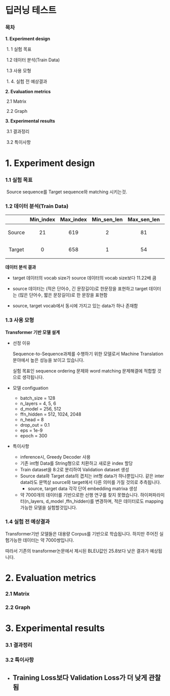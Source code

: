 # 딥러닝 테스트

### 목차

**1. Experiment design**

​		1. 1 실험 목표

​		1.2 데이터 분석(Train Data)

​		1.3 사용 모형

​		1. 4. 실험 전 예상결과

**2. Evaluation metrics**

​		2.1 Matrix

​		2.2 Graph

**3. Experimental results**

​		3.1 결과정리

​		3.2 특이사항





# 1. Experiment design

### 1.1 실험 목표

​	Source sequence를 Target sequence와 matching 시키는것.







### 1.2 데이터 분석(Train Data)

|        | Min_index | Max_index | Min_sen_len | Max_sen_len | Mean_sen_len | Vocab_size |       Duplicate_row       | Corpus_sen_count |
| :----: | :-------: | :-------: | :---------: | :---------: | :----------: | :--------: | :-----------------------: | :--------------: |
| Source |    21     |    619    |      2      |     81      |  18.985399   |     53     | 1192(전체의 문장의 16.4%) |       7260       |
| Target |     0     |    658    |      1      |     54      |  10.051928   |    595     | 1187(전체의 문장의 16.3%) |       7260       |



**데이터 분석 결과**

- target 데이터의 vocab size가 source 데이터의 vocab size보다 11.22배 큼

- source 데이터는 (적은 단어수, 긴 문장길이)로 한문장을 표현하고 target 데이터는 (많은 단어수, 짧은 문장길이)로 한 문장을 표현함

- source, target vocab에서 동시에 가지고 있는 data가 하나 존재함







### 1.3 사용 모형

**Transformer 기반 모델 설계**

- 선정 이유

  Sequence-to-Sequence과제를 수행하기 위한 모델로서 Machine Translation분야에서 높은 성능을 보이고 있습니다.

  실험 목표인 sequence ordering 문제와 word matching 문제해결에 적합할 것으로 생각됩니다.

  

- 모델 configuation

  - batch_size = 128
  - n_layers = 4, 5, 6
  - d_model = 256, 512
  - ffn_hidden = 512, 1024, 2048
  - n_head = 8
  - drop_out = 0.1
  - eps = 1e-9
  - epoch = 300

  

- 특이사항

  - inference시, Greedy Decoder 사용
  - 기존 int형 Data를 String형으로 치환하고 새로운 index 할당
  - Train dataset을 8:2로 분리하여 Validation dataset 생성
  - Source data와 Target data의 겹치는 int형 data가 하나뿐입니다. 같은 inter data라도 문맥상 source와 target에서 다른 의미를 가질 것의로 추측됩니다.
    - source, target data 각각 단어 embedding matrixa 생성
  - 약 7000개의 데이터를 기반으로한 선행 연구를 찾지 못했습니다. 하이퍼파라미터(n_layers, d_model ,ffn_hidden)를 변경하며, 적은 데이터로도 mapping 가능한 모델을 실험할것입니다.





### 1.4 실험 전 예상결과

 Transformer기반 모델들은 대용량 Corpus를 기반으로 학습됩니다. 하지만 주어진 실험가능한 데이터는 약 7000쌍입니다.

따라서 기존의 transformer논문에서 제시된 BLEU값인 25.8보다 낮은 결과가 예상됩니다.







# 2. Evaluation metrics

### 2.1 Matrix







### 2.2 Graph









# 3. Experimental results

### 3.1 결과정리





### 3.2 특이사항

- Training Loss보다 Validation Loss가 더 낮게 관찰됨
  - 

